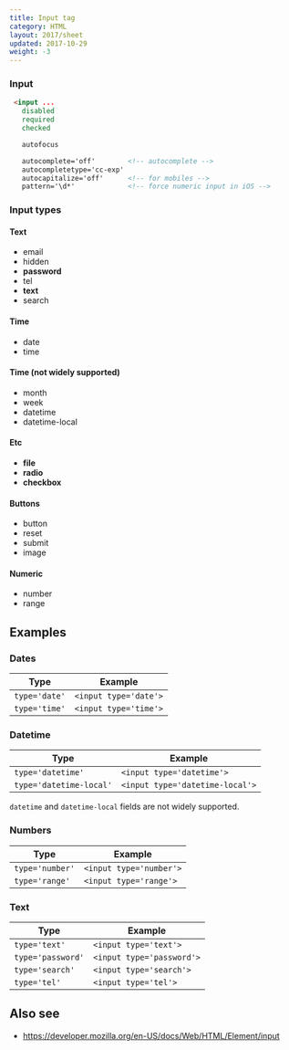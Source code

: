 ```yaml
---
title: Input tag
category: HTML
layout: 2017/sheet
updated: 2017-10-29
weight: -3
---
```


### Input

```html
 <input ...
   disabled
   required
   checked
```

```html
   autofocus
```

```html
   autocomplete='off'        <!-- autocomplete -->
   autocompletetype='cc-exp'
   autocapitalize='off'      <!-- for mobiles -->
   pattern='\d*'             <!-- force numeric input in iOS -->
```

### Input types

#### Text

* email
* hidden
* **password**
* tel
* **text**
* search

#### Time

* date
* time

#### Time (not widely supported)

* month
* week
* datetime
* datetime-local

#### Etc

* **file**
* **radio**
* **checkbox**

#### Buttons

* button
* reset
* submit
* image

#### Numeric

* number
* range

## Examples

### Dates

| Type          | Example               |
|---------------|-----------------------|
| `type='date'` | `<input type='date'>` |
| `type='time'` | `<input type='time'>` |

### Datetime

| Type                    | Example                         |
|-------------------------|---------------------------------|
| `type='datetime'`       | `<input type='datetime'>`       |
| `type='datetime-local'` | `<input type='datetime-local'>` |

`datetime` and `datetime-local` fields are not widely supported.

### Numbers

| Type            | Example                 |
|-----------------|-------------------------|
| `type='number'` | `<input type='number'>` |
| `type='range'`  | `<input type='range'>`  |

### Text

| Type              | Example                   |
|-------------------|---------------------------|
| `type='text'`     | `<input type='text'>`     |
| `type='password'` | `<input type='password'>` |
| `type='search'`   | `<input type='search'>`   |
| `type='tel'`      | `<input type='tel'>`      |

## Also see

 * <https://developer.mozilla.org/en-US/docs/Web/HTML/Element/input>

